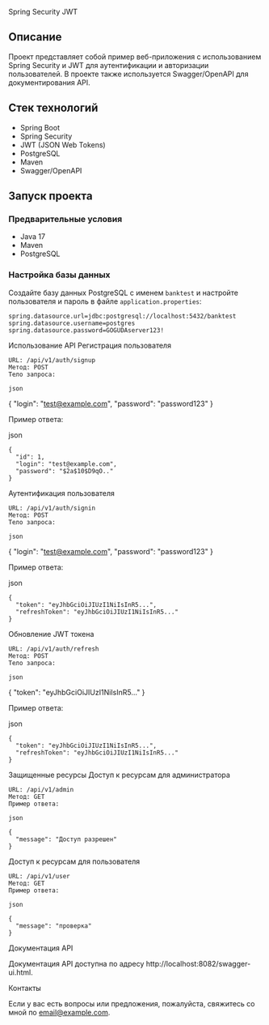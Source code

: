Spring Security JWT

## Описание

Проект представляет собой пример веб-приложения с использованием Spring Security и JWT для аутентификации и авторизации пользователей. В проекте также используется Swagger/OpenAPI для документирования API.

## Стек технологий

- Spring Boot
- Spring Security
- JWT (JSON Web Tokens)
- PostgreSQL
- Maven
- Swagger/OpenAPI

## Запуск проекта

### Предварительные условия

- Java 17
- Maven
- PostgreSQL

### Настройка базы данных

Создайте базу данных PostgreSQL с именем `banktest` и настройте пользователя и пароль в файле `application.properties`:


`spring.datasource.url=jdbc:postgresql://localhost:5432/banktest
spring.datasource.username=postgres
spring.datasource.password=GOGUDAserver123!`

Использование API
Регистрация пользователя

    URL: /api/v1/auth/signup
    Метод: POST
    Тело запроса:

    json

{
"login": "test@example.com",
"password": "password123"
}

Пример ответа:

json

    {
      "id": 1,
      "login": "test@example.com",
      "password": "$2a$10$D9qO.."
    }

Аутентификация пользователя

    URL: /api/v1/auth/signin
    Метод: POST
    Тело запроса:

    json

{
"login": "test@example.com",
"password": "password123"
}

Пример ответа:

json

    {
      "token": "eyJhbGciOiJIUzI1NiIsInR5...",
      "refreshToken": "eyJhbGciOiJIUzI1NiIsInR5..."
    }

Обновление JWT токена

    URL: /api/v1/auth/refresh
    Метод: POST
    Тело запроса:

    json

{
"token": "eyJhbGciOiJIUzI1NiIsInR5..."
}

Пример ответа:

json

    {
      "token": "eyJhbGciOiJIUzI1NiIsInR5...",
      "refreshToken": "eyJhbGciOiJIUzI1NiIsInR5..."
    }

Защищенные ресурсы
Доступ к ресурсам для администратора

    URL: /api/v1/admin
    Метод: GET
    Пример ответа:

    json

    {
      "message": "Доступ разрешен"
    }

Доступ к ресурсам для пользователя

    URL: /api/v1/user
    Метод: GET
    Пример ответа:

    json

    {
      "message": "проверка"
    }

Документация API

Документация API доступна по адресу http://localhost:8082/swagger-ui.html.

Контакты

Если у вас есть вопросы или предложения, пожалуйста, свяжитесь со мной по email@example.com.
